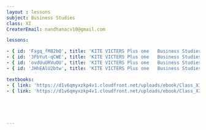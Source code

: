 ```yaml
--- 
layout : lessons 
subject: Business Studies
class: XI
CreaterEmail: nandhanacv10@gmail.com

lessons: 

- { id: 'Fxgq_fM82bQ', title: 'KITE VICTERS Plus one   Business Studies Class 01 (First Bell-ഫസ്റ്റ് ബെല്‍)' }
- { id: '3FbYut-qCWE', title: 'KITE VICTERS Plus one   Business Studies Class 02 (First Bell-ഫസ്റ്റ് ബെല്‍)' }
- { id: 'ovdUuURVuOU', title: 'KITE VICTERS Plus one   Business Studies Class 03 (First Bell-ഫസ്റ്റ് ബെല്‍)' }
- { id: 'JHhEAlU2btw', title: 'KITE VICTERS Plus one   Business Studies Class 04 (First Bell-ഫസ്റ്റ് ബെല്‍)' }

textbooks:
- { link: 'https://d1v6qmyxzkp4v1.cloudfront.net/uploads/ebook/Class_XI/BusinessStudies/Business%20Studies.pdf', title: 'Business Studies Part -1' , medium: 'English' }
- { link: 'https://d1v6qmyxzkp4v1.cloudfront.net/uploads/ebook/Class_XI/BusinessStudies/XI_Business_Studies.pdf', title: 'Business Studies Part -1' , medium: 'malayalam' }





---
```


